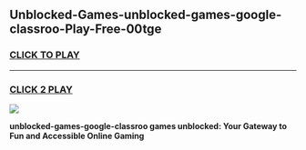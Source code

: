 
## Unblocked-Games-unblocked-games-google-classroo-Play-Free-00tge
<h3>
<a href="https://premium76.site?title=unblocked-games-google-classroo&ref=21A">CLICK TO PLAY</a></h3>
<hr>

<h3>
<a href="https://premium76.site?title=unblocked-games-google-classroo&ref=21A">CLICK 2 PLAY</a>
  
</h3>

<a href="https://premium76.site?title=unblocked-games-google-classroo&ref=21A"><img src="https://clearcache.store/games.png"></a>


**unblocked-games-google-classroo games unblocked: Your Gateway to Fun and Accessible Online Gaming**
